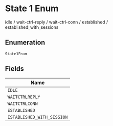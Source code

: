 
# State 1 Enum

idle / wait-ctrl-reply / wait-ctrl-conn / established / established_with_sessions

## Enumeration

`State1Enum`

## Fields

| Name |
|  --- |
| `IDLE` |
| `WAITCTRLREPLY` |
| `WAITCTRLCONN` |
| `ESTABLISHED` |
| `ESTABLISHED_WITH_SESSION` |

